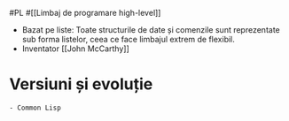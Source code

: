 #PL #[[Limbaj de programare high-level]] 
- Bazat pe liste: Toate structurile de date și comenzile sunt reprezentate sub forma listelor, ceea ce face limbajul extrem de flexibil.
- Inventator [[John McCarthy]]
# Versiuni și evoluție
	- Common Lisp

